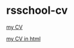 # rsschool-cv
[my CV](https://shypat.github.io/rsschool-cv/cv)

[my CV in html](https://shypat.github.io/rsschool-cv/)
